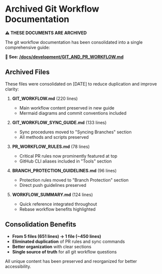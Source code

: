 # Archived Git Workflow Documentation

**⚠️ THESE DOCUMENTS ARE ARCHIVED**

The git workflow documentation has been consolidated into a single comprehensive guide:

**📍 See: [/docs/development/GIT_AND_PR_WORKFLOW.md](/docs/development/GIT_AND_PR_WORKFLOW.md)**

## Archived Files

These files were consolidated on [DATE] to reduce duplication and improve clarity:

1. **GIT_WORKFLOW.md** (220 lines)
   - Main workflow content preserved in new guide
   - Mermaid diagrams and commit conventions included
   
2. **GIT_WORKFLOW_SYNC_GUIDE.md** (133 lines)
   - Sync procedures moved to "Syncing Branches" section
   - All methods and scripts preserved
   
3. **PR_WORKFLOW_RULES.md** (78 lines)
   - Critical PR rules now prominently featured at top
   - GitHub CLI aliases included in "Tools" section
   
4. **BRANCH_PROTECTION_GUIDELINES.md** (96 lines)
   - Protection rules moved to "Branch Protection" section
   - Direct push guidelines preserved
   
5. **WORKFLOW_SUMMARY.md** (124 lines)
   - Quick reference integrated throughout
   - Rebase workflow benefits highlighted

## Consolidation Benefits

- **From 5 files (651 lines) → 1 file (~450 lines)**
- **Eliminated duplication** of PR rules and sync commands
- **Better organization** with clear sections
- **Single source of truth** for all git workflow questions

All unique content has been preserved and reorganized for better accessibility.